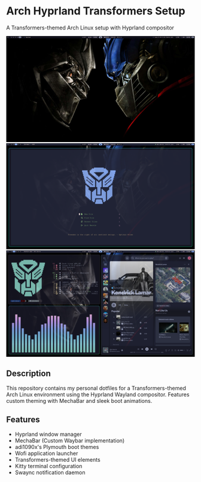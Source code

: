 # Arch Hyprland Transformers Setup

A Transformers-themed Arch Linux setup with Hyprland compositor

![Screenshot](Screenshots/TransformerArch1.png) <!-- Add your screenshot here -->
![Screenshot](Screenshots/TransformerArch2.png)
![Screenshot](Screenshots/TransformerArch3.png)

## Description

This repository contains my personal dotfiles for a Transformers-themed Arch Linux environment using the Hyprland Wayland compositor. Features custom theming with MechaBar and sleek boot animations.

## Features

- Hyprland window manager
- MechaBar (Custom Waybar implementation)
- adi1090x's Plymouth boot themes
- Wofi application launcher
- Transformers-themed UI elements
- Kitty terminal configuration
- Swaync notification daemon
